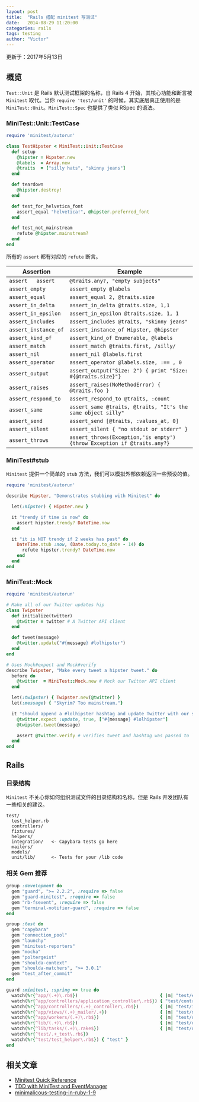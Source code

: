 ```yaml
---
layout: post
title:  "Rails 搭配 minitest 写测试"
date:   2014-08-29 11:20:00
categories: rails
tags: testing
author: "Victor"
---
```


更新于：2017年5月13日

## 概览

`Test::Unit` 是 Rails 默认测试框架的名称，自 Rails 4 开始，其核心功能和断言被 `Minitest` 取代。当你 `require 'test/unit'` 的时候，其实底层真正使用的是 `MiniTest::Unit`。`MiniTest::Spec` 也提供了类似 RSpec 的语法。

### MiniTest::Unit::TestCase

```ruby
require 'minitest/autorun'

class TestHipster < MiniTest::Unit::TestCase
  def setup
    @hipster = Hipster.new
    @labels  = Array.new
    @traits  = ["silly hats", "skinny jeans"]
  end

  def teardown
    @hipster.destroy!
  end

  def test_for_helvetica_font
    assert_equal "helvetica!", @hipster.preferred_font
  end

  def test_not_mainstream
    refute @hipster.mainstream?
  end
end
```

所有的 `assert` 都有对应的 `refute` 断言。

| Assertion	| Example |
| ------------- |-------------|
| `assert	assert` | `@traits.any?, "empty subjects"` |
| `assert_empty` | `assert_empty @labels` |
| `assert_equal` | `assert_equal 2, @traits.size` |
| `assert_in_delta` | `assert_in_delta @traits.size, 1,1` |
| `assert_in_epsilon` | `assert_in_epsilon @traits.size, 1, 1` |
| `assert_includes` | `assert_includes @traits, "skinny jeans"` |
| `assert_instance_of` | `assert_instance_of Hipster, @hipster` |
| `assert_kind_of` | `assert_kind_of Enumerable, @labels` |
| `assert_match` | `assert_match @traits.first, /silly/` |
| `assert_nil` | `assert_nil @labels.first` |
| `assert_operator` | `assert_operator @labels.size, :== , 0` |
| `assert_output` | `assert_output("Size: 2") { print "Size: #{@traits.size}"}` |
| `assert_raises` | `assert_raises(NoMethodError) { @traits.foo }` |
| `assert_respond_to` | `assert_respond_to @traits, :count` |
| `assert_same` | `assert_same @traits, @traits, "It's the same object silly"` |
| `assert_send` | `assert_send [@traits, :values_at, 0]` |
| `assert_silent` | `assert_silent { "no stdout or stderr" }` |
| `assert_throws` | `assert_throws(Exception,'is empty') {throw Exception if @traits.any?}` |

### MiniTest#stub

`Minitest` 提供一个简单的 `stub` 方法，我们可以模拟外部依赖返回一些预设的值。


```ruby
require 'minitest/autorun'

describe Hipster, "Demonstrates stubbing with Minitest" do

  let(:hipster) { Hipster.new }

  it "trendy if time is now" do
    assert hipster.trendy? DateTime.now
  end

  it "it is NOT trendy if 2 weeks has past" do
    DateTime.stub :now, (Date.today.to_date - 14) do
      refute hipster.trendy? DateTime.now
    end
  end
end
```

### MiniTest::Mock

```ruby
require 'minitest/autorun'

# Make all of our Twitter updates hip
class Twipster
  def initialize(twitter)
    @twitter = twitter # A Twitter API client
  end

  def tweet(message)
    @twitter.update("#{message} #lolhipster")
  end
end

# Uses Mock#expect and Mock#verify
describe Twipster, "Make every tweet a hipster tweet." do
  before do
    @twitter  = MiniTest::Mock.new # Mock our Twitter API client
  end

  let(:twipster) { Twipster.new(@twitter) }
  let(:message) { "Skyrim? Too mainstream."}

  it "should append a #lolhipster hashtag and update Twitter with our status" do
    @twitter.expect :update, true, ["#{message} #lolhipster"]
    @twipster.tweet(message)

    assert @twitter.verify # verifies tweet and hashtag was passed to `@twitter.update`
  end
end
```

## Rails

### 目录结构

`Minitest` 不关心你如何组织测试文件的目录结构和名称，但是 Rails 开发团队有一些相关的建议。

```
test/
  test_helper.rb
  controllers/
  fixtures/
  helpers/
  integration/   <- Capybara tests go here
  mailers/
  models/
  unit/lib/      <- Tests for your /lib code
```

### 相关 Gem 推荐

```ruby
group :development do
  gem "guard", ">= 2.2.2", :require => false
  gem "guard-minitest", :require => false
  gem "rb-fsevent", :require => false
  gem "terminal-notifier-guard", :require => false
end

group :test do
  gem "capybara"
  gem "connection_pool"
  gem "launchy"
  gem "minitest-reporters"
  gem "mocha"
  gem "poltergeist"
  gem "shoulda-context"
  gem "shoulda-matchers", ">= 3.0.1"
  gem "test_after_commit"
end
```

```ruby
guard :minitest, :spring => true do
  watch(%r{^app/(.+)\.rb$})                               { |m| "test/#{m[1]}_test.rb" }
  watch(%r{^app/controllers/application_controller\.rb$}) { "test/controllers" }
  watch(%r{^app/controllers/(.+)_controller\.rb$})        { |m| "test/integration/#{m[1]}_test.rb" }
  watch(%r{^app/views/(.+)_mailer/.+})                    { |m| "test/mailers/#{m[1]}_mailer_test.rb" }
  watch(%r{^app/workers/(.+)\.rb$})                       { |m| "test/unit/workers/#{m[1]}_test.rb" }
  watch(%r{^lib/(.+)\.rb$})                               { |m| "test/unit/lib/#{m[1]}_test.rb" }
  watch(%r{^lib/tasks/(.+)\.rake$})                       { |m| "test/unit/lib/tasks/#{m[1]}_test.rb" }
  watch(%r{^test/.+_test\.rb$})
  watch(%r{^test/test_helper\.rb$}) { "test" }
end
```

## 相关文章

* [Minitest Quick Reference](http://www.mattsears.com/articles/2011/12/10/minitest-quick-reference/)
* [TDD with MiniTest and EventManager](http://tutorials.jumpstartlab.com/academy/workshops/testing_event_manager.html)
* [minimalicous-testing-in-ruby-1-9](http://blog.arvidandersson.se/2012/03/28/minimalicous-testing-in-ruby-1-9)
